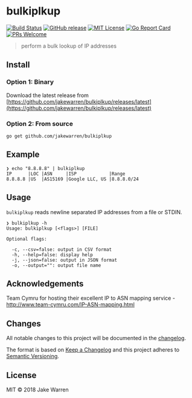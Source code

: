 # bulkiplkup
[![Build Status](https://travis-ci.org/jakewarren/bulkiplkup.svg?branch=master)](https://travis-ci.org/jakewarren/bulkiplkup/)
[![GitHub release](http://img.shields.io/github/release/jakewarren/bulkiplkup.svg?style=flat-square)](https://github.com/jakewarren/bulkiplkup/releases])
[![MIT License](http://img.shields.io/badge/license-MIT-blue.svg?style=flat-square)](https://github.com/jakewarren/bulkiplkup/blob/master/LICENSE)
[![Go Report Card](https://goreportcard.com/badge/github.com/jakewarren/bulkiplkup)](https://goreportcard.com/report/github.com/jakewarren/bulkiplkup)
[![PRs Welcome](https://img.shields.io/badge/PRs-welcome-brightgreen.svg?style=shields)](http://makeapullrequest.com)
> perform a bulk lookup of IP addresses



## Install
### Option 1: Binary

Download the latest release from [https://github.com/jakewarren/bulkiplkup/releases/latest](https://github.com/jakewarren/bulkiplkup/releases/latest)

### Option 2: From source

```
go get github.com/jakewarren/bulkiplkup
```

## Example

```
❯ echo "8.8.8.8" | bulkiplkup 
IP      |LOC |ASN     |ISP            |Range
8.8.8.8 |US  |AS15169 |Google LLC, US |8.8.8.0/24
```

## Usage

`bulkiplkup` reads newline separated IP addresses from a file or STDIN.

```
❯ bulkiplkup -h
Usage: bulkiplkup [<flags>] [FILE]

Optional flags:

  -c, --csv=false: output in CSV format
  -h, --help=false: display help
  -j, --json=false: output in JSON format
  -o, --output="": output file name
```

## Acknowledgements

Team Cymru for hosting their excellent IP to ASN mapping service - http://www.team-cymru.com/IP-ASN-mapping.html

## Changes

All notable changes to this project will be documented in the [changelog].

The format is based on [Keep a Changelog](http://keepachangelog.com/) and this project adheres to [Semantic Versioning](http://semver.org/).

## License

MIT © 2018 Jake Warren

[changelog]: https://github.com/jakewarren/bulkiplkup/blob/master/CHANGELOG.md
